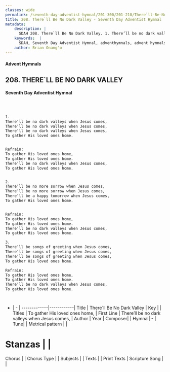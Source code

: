 ```yaml
---
classes: wide
permalink: /seventh-day-adventist-hymnal/201-300/201-210/There`ll-Be-No-Dark-Valley/
title: 208. There`ll Be No Dark Valley - Seventh Day Adventist Hymnal
metadata:
    description: |
      SDAH 208. There`ll Be No Dark Valley. 1. There’ll be no dark valleys when Jesus comes, There’ll be no dark valleys when Jesus comes, There’ll be no dark valleys when Jesus comes, To gather His loved ones home. 
    keywords:  |
      SDAH, Seventh Day Adventist Hymnal, adventhymnals, advent hymnals, There`ll Be No Dark Valley, There’ll be no dark valleys when Jesus comes, ,To gather His loved ones home,
    author: Brian Onang'o
---
```


#### Advent Hymnals
## 208. THERE`LL BE NO DARK VALLEY
#### Seventh Day Adventist Hymnal

```txt



1.
There’ll be no dark valleys when Jesus comes,
There’ll be no dark valleys when Jesus comes,
There’ll be no dark valleys when Jesus comes,
To gather His loved ones home.


Refrain:
To gather His loved ones home,
To gather His loved ones home.
There’ll be no dark valleys when Jesus comes,
To gather His loved ones home.


2.
There’ll be no more sorrow when Jesus comes,
There’ll be no more sorrow when Jesus comes,
There’ll be a happy tomorrow when Jesus comes,
To gather His loved ones home.


Refrain:
To gather His loved ones home,
To gather His loved ones home.
There’ll be no dark valleys when Jesus comes,
To gather His loved ones home.

3.
There’ll be songs of greeting when Jesus comes,
There’ll be songs of greeting when Jesus comes,
There’ll be songs of greeting when Jesus comes,
To gather His loved ones home.

Refrain:
To gather His loved ones home,
To gather His loved ones home.
There’ll be no dark valleys when Jesus comes,
To gather His loved ones home.




```

- |   -  |
-------------|------------|
Title | There`ll Be No Dark Valley |
Key |  |
Titles | To gather His loved ones home, |
First Line | There’ll be no dark valleys when Jesus comes, |
Author | 
Year | 
Composer|  |
Hymnal|  - |
Tune|  |
Metrical pattern | |
# Stanzas |  |
Chorus |  |
Chorus Type |  |
Subjects |  |
Texts |  |
Print Texts | 
Scripture Song |  |
  

